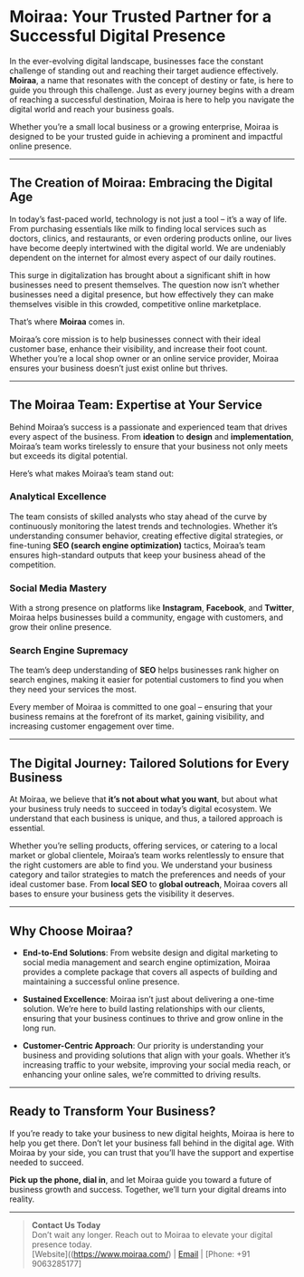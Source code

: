 # Moiraa: Your Trusted Partner for a Successful Digital Presence

In the ever-evolving digital landscape, businesses face the constant challenge of standing out and reaching their target audience effectively. **Moiraa**, a name that resonates with the concept of destiny or fate, is here to guide you through this challenge. Just as every journey begins with a dream of reaching a successful destination, Moiraa is here to help you navigate the digital world and reach your business goals.

Whether you’re a small local business or a growing enterprise, Moiraa is designed to be your trusted guide in achieving a prominent and impactful online presence.

---

## The Creation of Moiraa: Embracing the Digital Age

In today’s fast-paced world, technology is not just a tool – it’s a way of life. From purchasing essentials like milk to finding local services such as doctors, clinics, and restaurants, or even ordering products online, our lives have become deeply intertwined with the digital world. We are undeniably dependent on the internet for almost every aspect of our daily routines.

This surge in digitalization has brought about a significant shift in how businesses need to present themselves. The question now isn’t whether businesses need a digital presence, but how effectively they can make themselves visible in this crowded, competitive online marketplace.

That’s where **Moiraa** comes in.

Moiraa’s core mission is to help businesses connect with their ideal customer base, enhance their visibility, and increase their foot count. Whether you’re a local shop owner or an online service provider, Moiraa ensures your business doesn’t just exist online but thrives.

---

## The Moiraa Team: Expertise at Your Service

Behind Moiraa’s success is a passionate and experienced team that drives every aspect of the business. From **ideation** to **design** and **implementation**, Moiraa’s team works tirelessly to ensure that your business not only meets but exceeds its digital potential.

Here’s what makes Moiraa’s team stand out:

### Analytical Excellence
The team consists of skilled analysts who stay ahead of the curve by continuously monitoring the latest trends and technologies. Whether it’s understanding consumer behavior, creating effective digital strategies, or fine-tuning **SEO (search engine optimization)** tactics, Moiraa’s team ensures high-standard outputs that keep your business ahead of the competition.

### Social Media Mastery
With a strong presence on platforms like **Instagram**, **Facebook**, and **Twitter**, Moiraa helps businesses build a community, engage with customers, and grow their online presence.

### Search Engine Supremacy
The team’s deep understanding of **SEO** helps businesses rank higher on search engines, making it easier for potential customers to find you when they need your services the most.

Every member of Moiraa is committed to one goal – ensuring that your business remains at the forefront of its market, gaining visibility, and increasing customer engagement over time.

---

## The Digital Journey: Tailored Solutions for Every Business

At Moiraa, we believe that **it’s not about what you want**, but about what your business truly needs to succeed in today’s digital ecosystem. We understand that each business is unique, and thus, a tailored approach is essential.

Whether you’re selling products, offering services, or catering to a local market or global clientele, Moiraa’s team works relentlessly to ensure that the right customers are able to find you. We understand your business category and tailor strategies to match the preferences and needs of your ideal customer base. From **local SEO** to **global outreach**, Moiraa covers all bases to ensure your business gets the visibility it deserves.

---

## Why Choose Moiraa?

- **End-to-End Solutions**: From website design and digital marketing to social media management and search engine optimization, Moiraa provides a complete package that covers all aspects of building and maintaining a successful online presence.
  
- **Sustained Excellence**: Moiraa isn’t just about delivering a one-time solution. We’re here to build lasting relationships with our clients, ensuring that your business continues to thrive and grow online in the long run.
  
- **Customer-Centric Approach**: Our priority is understanding your business and providing solutions that align with your goals. Whether it’s increasing traffic to your website, improving your social media reach, or enhancing your online sales, we’re committed to driving results.

---

## Ready to Transform Your Business?

If you’re ready to take your business to new digital heights, Moiraa is here to help you get there. Don’t let your business fall behind in the digital age. With Moiraa by your side, you can trust that you’ll have the support and expertise needed to succeed.

**Pick up the phone, dial in**, and let Moiraa guide you toward a future of business growth and success. Together, we’ll turn your digital dreams into reality.

---

> **Contact Us Today**  
> Don’t wait any longer. Reach out to Moiraa to elevate your digital presence today.  
> [Website]((https://www.moiraa.com/) | [Email](mailto:info@moiraa.com) | [Phone: +91 9063285177]

